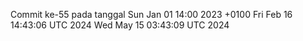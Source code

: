 Commit ke-55 pada tanggal Sun Jan 01 14:00 2023 +0100
Fri Feb 16 14:43:06 UTC 2024
Wed May 15 03:43:09 UTC 2024
